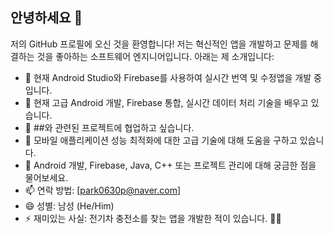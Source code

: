 ## 안녕하세요 👋

저의 GitHub 프로필에 오신 것을 환영합니다! 저는 혁신적인 앱을 개발하고 문제를 해결하는 것을 좋아하는 소프트웨어 엔지니어입니다. 아래는 제 소개입니다:

- 🔭 현재 Android Studio와 Firebase를 사용하여 실시간 번역 및 수정앱을 개발 중입니다.
- 🌱 현재 고급 Android 개발, Firebase 통합, 실시간 데이터 처리 기술을 배우고 있습니다.
- 👯 ##와 관련된 프로젝트에 협업하고 싶습니다.
- 🤔 모바일 애플리케이션 성능 최적화에 대한 고급 기술에 대해 도움을 구하고 있습니다.
- 💬 Android 개발, Firebase, Java, C++ 또는 프로젝트 관리에 대해 궁금한 점을 물어보세요.
- 📫 연락 방법: [park0630p@naver.com]
- 😄 성별: 남성 (He/Him)
- ⚡ 재미있는 사실: 전기차 충전소를 찾는 앱을 개발한 적이 있습니다. 🚗🔌
